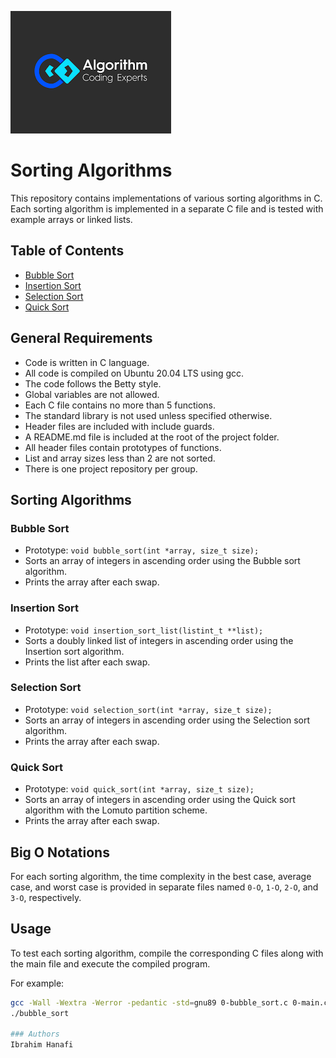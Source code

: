 
![logo](images.png)

# Sorting Algorithms

This repository contains implementations of various sorting algorithms in C. Each sorting algorithm is implemented in a separate C file and is tested with example arrays or linked lists.

## Table of Contents

- [Bubble Sort](#bubble-sort)
- [Insertion Sort](#insertion-sort)
- [Selection Sort](#selection-sort)
- [Quick Sort](#quick-sort)

## General Requirements

- Code is written in C language.
- All code is compiled on Ubuntu 20.04 LTS using gcc.
- The code follows the Betty style.
- Global variables are not allowed.
- Each C file contains no more than 5 functions.
- The standard library is not used unless specified otherwise.
- Header files are included with include guards.
- A README.md file is included at the root of the project folder.
- All header files contain prototypes of functions.
- List and array sizes less than 2 are not sorted.
- There is one project repository per group.

## Sorting Algorithms

### Bubble Sort

- Prototype: `void bubble_sort(int *array, size_t size);`
- Sorts an array of integers in ascending order using the Bubble sort algorithm.
- Prints the array after each swap.

### Insertion Sort

- Prototype: `void insertion_sort_list(listint_t **list);`
- Sorts a doubly linked list of integers in ascending order using the Insertion sort algorithm.
- Prints the list after each swap.

### Selection Sort

- Prototype: `void selection_sort(int *array, size_t size);`
- Sorts an array of integers in ascending order using the Selection sort algorithm.
- Prints the array after each swap.

### Quick Sort

- Prototype: `void quick_sort(int *array, size_t size);`
- Sorts an array of integers in ascending order using the Quick sort algorithm with the Lomuto partition scheme.
- Prints the array after each swap.

## Big O Notations

For each sorting algorithm, the time complexity in the best case, average case, and worst case is provided in separate files named `0-O`, `1-O`, `2-O`, and `3-O`, respectively.

## Usage

To test each sorting algorithm, compile the corresponding C files along with the main file and execute the compiled program.

For example:

```bash
gcc -Wall -Wextra -Werror -pedantic -std=gnu89 0-bubble_sort.c 0-main.c print_array.c -o bubble_sort
./bubble_sort

### Authors
Ibrahim Hanafi

